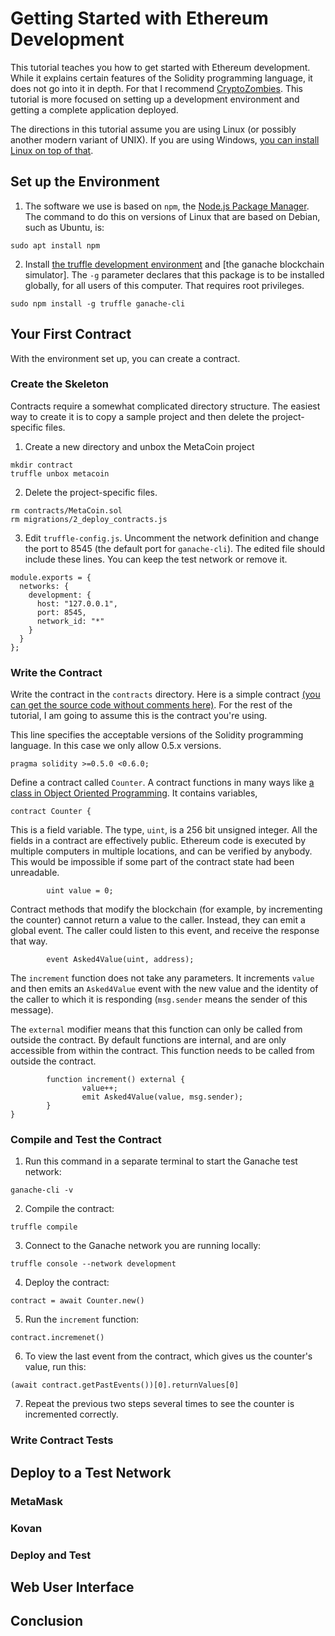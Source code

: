 # Getting Started with Ethereum Development

This tutorial teaches you how to get started with Ethereum development. While it explains certain features of the Solidity programming language, it does not go into it in depth. For that I recommend [CryptoZombies](https://cryptozombies.io/). This tutorial is more focused on setting up a development environment and getting a complete application deployed.

The directions in this tutorial assume you are using Linux (or possibly another modern variant of UNIX). If you are using Windows, [you can install Linux on top of that](https://ubuntu.com/tutorials/tutorial-ubuntu-on-windows#1-overview). 

## Set up the Environment

1. The software we use is based on `npm`, the [Node.js Package Manager](https://www.npmjs.com/). The command to do this on versions of Linux that are based on Debian, such as Ubuntu, is:
```
sudo apt install npm
```
2. Install [the truffle development environment](https://www.trufflesuite.com/docs/truffle/overview) and [the ganache blockchain simulator]. The `-g` parameter declares that this package is to be installed globally, for all users of this computer. That requires root privileges.
```
sudo npm install -g truffle ganache-cli
```

## Your First Contract

With the environment set up, you can create a contract.

### Create the Skeleton

Contracts require a somewhat complicated directory structure. The easiest way to create it is to copy a sample project and then delete the project-specific files.

1. Create a new directory and unbox the MetaCoin project
```
mkdir contract
truffle unbox metacoin
```
2. Delete the project-specific files.
```
rm contracts/MetaCoin.sol
rm migrations/2_deploy_contracts.js
```
3. Edit `truffle-config.js`. Uncomment the network definition and change the port to 8545 (the default port for `ganache-cli`). The edited file should include these lines. You can keep the test network or remove it.
```
module.exports = {
  networks: {
    development: {
      host: "127.0.0.1",
      port: 8545,
      network_id: "*"
    }
  }
};
```


### Write the Contract

Write the contract in the `contracts` directory. Here is a simple contract [(you can get the source code without comments here)](https://github.com/qbzzt/etherdocs/blob/master/startingout/Counter.sol). For the rest of the tutorial, I am going to assume this is the contract you're using.

This line specifies the acceptable versions of the Solidity programming language. In this case we only allow 0.5.x versions. 
```
pragma solidity >=0.5.0 <0.6.0;
```

Define a contract called `Counter`. A contract functions in many ways like [a class in Object Oriented Programming](https://en.wikipedia.org/wiki/Class_(computer_programming)). It contains variables, 
```
contract Counter {
```

This is a field variable. The type, `uint`, is a 256 bit unsigned integer. All the fields in a contract are effectively public. Ethereum code is executed by multiple computers in multiple locations, and can be verified by anybody. This would be impossible if some part of the contract state had been unreadable.
```
        uint value = 0;
```     

Contract methods that modify the blockchain (for example, by incrementing the counter) cannot return a value to the caller. Instead, they can emit a global event. The caller could listen to this event, and receive the response that way.
```
        event Asked4Value(uint, address);
```

The `increment` function does not take any parameters. It increments `value` and then emits an `Asked4Value` event with the new value and the identity of the caller to which it is responding (`msg.sender` means the sender of this message).

The `external` modifier means that this function can only be called from outside the contract. By default functions are internal, and are only accessible from within the contract. This function needs to be called from outside the contract.
```
        function increment() external {
                value++;
                emit Asked4Value(value, msg.sender);
        }
}
```


### Compile and Test the Contract

1. Run this command in a separate terminal to start the Ganache test network:
```
ganache-cli -v 
```
2. Compile the contract:
```
truffle compile
```
3. Connect to the Ganache network you are running locally:
```
truffle console --network development
```
4. Deploy the contract:
```
contract = await Counter.new()
```
5. Run the `increment` function:
```
contract.incremenet()
```
6. To view the last event from the contract, which gives us the counter's 
value, run this:
```
(await contract.getPastEvents())[0].returnValues[0]
```
7. Repeat the previous two steps several times to see the counter is
incremented correctly.


### Write Contract Tests

## Deploy to a Test Network

### MetaMask

### Kovan

### Deploy and Test

## Web User Interface

## Conclusion

